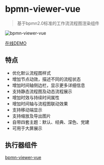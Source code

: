 # bpmn-viewer-vue
> 基于bpmn2.0标准的工作流流程图渲染组件

![bpmn-viewer-vue](http://img.xdo.icu/bpmn-viewer-vue.gif)

[在线DEMO](https://app.isaacxu.com/vue-bpmn-viewer/)

## 特点
* 优化默认流程图样式
* 增加节点动效，描述不同的流程状态
* 增加时间轴侧边栏，显示更多详细信息
* 支持静态流程图及动态流程展示
* 增加时效与持续时间属性
* 增加时间轴与流程图联动效果
* 支持移动端显示
* 支持缩放及导出图片
* 自带四套主题：默认、经典、深色、党建
* 可用于大屏展示

## 执行器组件

[bpmn-viewer-vue](src/packages/bpmn-viewer-vue/README.md)

